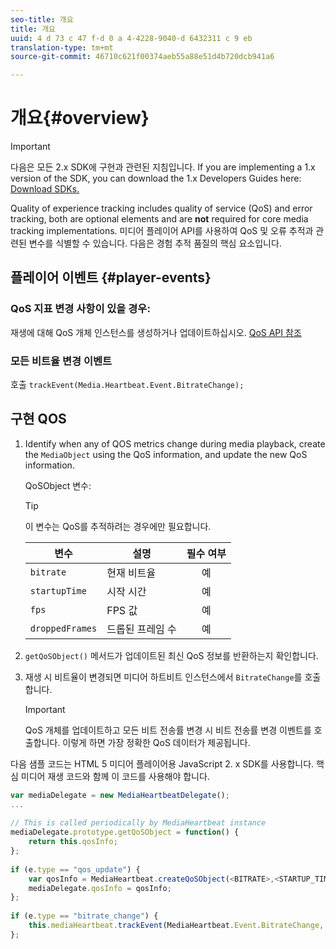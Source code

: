 ```yaml
---
seo-title: 개요
title: 개요
uuid: 4 d 73 c 47 f-d 0 a 4-4228-9040-d 6432311 c 9 eb
translation-type: tm+mt
source-git-commit: 46710c621f00374aeb55a88e51d4b720dcb941a6

---
```



# 개요{#overview}

>[!IMPORTANT]
>
>다음은 모든 2.x SDK에 구현과 관련된 지침입니다. If you are implementing a 1.x version of the SDK, you can download the 1.x Developers Guides here: [Download SDKs.](/help/sdk-implement/download-sdks.md)

Quality of experience tracking includes quality of service (QoS) and error tracking, both are optional elements and are **not** required for core media tracking implementations. 미디어 플레이어 API를 사용하여 QoS 및 오류 추적과 관련된 변수를 식별할 수 있습니다. 다음은 경험 추적 품질의 핵심 요소입니다.

## 플레이어 이벤트 {#player-events}

### QoS 지표 변경 사항이 있을 경우:

재생에 대해 QoS 개체 인스턴스를 생성하거나 업데이트하십시오. [QoS API 참조](https://adobe-marketing-cloud.github.io/media-sdks/reference/javascript/MediaHeartbeat.html#.createQoSObject)

### 모든 비트율 변경 이벤트

호출 `trackEvent(Media.Heartbeat.Event.BitrateChange);`

## 구현 QOS

1. Identify when any of QOS metrics change during media playback, create the `MediaObject` using the QoS information, and update the new QoS information.

   QoSObject 변수:

   >[!TIP]
   >
   >이 변수는 QoS를 추적하려는 경우에만 필요합니다.

   | 변수 | 설명 | 필수 여부 |
   | --- | --- | :---: |
   | `bitrate` | 현재 비트율 | 예 |
   | `startupTime` | 시작 시간 | 예 |
   | `fps` | FPS 값 | 예 |
   | `droppedFrames` | 드롭된 프레임 수 | 예 |

1. `getQoSObject()` 메서드가 업데이트된 최신 QoS 정보를 반환하는지 확인합니다.
1. 재생 시 비트율이 변경되면 미디어 하트비트 인스턴스에서 `BitrateChange`를 호출합니다.

   >[!IMPORTANT]
   >
   >QoS 개체를 업데이트하고 모든 비트 전송률 변경 시 비트 전송률 변경 이벤트를 호출합니다. 이렇게 하면 가장 정확한 QoS 데이터가 제공됩니다.

다음 샘플 코드는 HTML 5 미디어 플레이어용 JavaScript 2. x SDK를 사용합니다. 핵심 미디어 재생 코드와 함께 이 코드를 사용해야 합니다.

```js
var mediaDelegate = new MediaHeartbeatDelegate(); 
...  
 
// This is called periodically by MediaHeartbeat instance 
mediaDelegate.prototype.getQoSObject = function() { 
    return this.qosInfo; 
}; 
 
if (e.type == "qos_update") { 
    var qosInfo = MediaHeartbeat.createQoSObject(<BITRATE>,<STARTUP_TIME>,<FPS>,<DROPPED_FRAMES>); 
    mediaDelegate.qosInfo = qosInfo; 
}; 
 
if (e.type == "bitrate_change") { 
    this.mediaHeartbeat.trackEvent(MediaHeartbeat.Event.BitrateChange, qosObject); 
};
```

